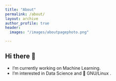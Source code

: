 ```yaml
---
title: "About"
permalink: /about/
layout: archive
author_profile: true
header: 
  images: "/images/aboutpagephoto.png"

---
```


## Hi there 👋

- I’m currently working on Machine Learning.
- I’m interested in Data Science and :penguin: GNU/Linux .
